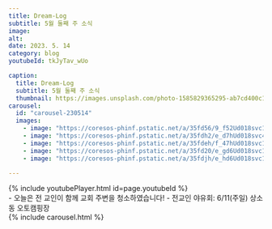 ```yaml
---
title: Dream-Log
subtitle: 5월 둘째 주 소식
image:
alt: 
date: 2023. 5. 14
category: blog
youtubeId: tkJyTav_wUo

caption:
  title: Dream-Log  
  subtitle: 5월 둘째 주 소식
  thumbnail: https://images.unsplash.com/photo-1585829365295-ab7cd400c167?ixlib=rb-4.0.3&ixid=MnwxMjA3fDB8MHxwaG90by1wYWdlfHx8fGVufDB8fHx8&auto=format&fit=crop&w=2370&q=80
carousel:
  id: "carousel-230514"
  images:
    - image: "https://coresos-phinf.pstatic.net/a/35fd56/9_f52Ud018svc1car3gdv72ax5_hbjcak.jpg?type=e1920_std&cors=band"
    - image: "https://coresos-phinf.pstatic.net/a/35fdh2/e_d7hUd018svc450xbw0ev5um_hwao40.jpg?type=e1920_std&cors=band"
    - image: "https://coresos-phinf.pstatic.net/a/35fdeh/f_47hUd018svc1q7tec64miy1d_hwao40.jpg?type=e1920_std&cors=band"
    - image: "https://coresos-phinf.pstatic.net/a/35fd20/e_gd6Ud018svc1etcgh501e5uf_echkc.jpg?type=e1920_std&cors=band"
    - image: "https://coresos-phinf.pstatic.net/a/35fdjh/e_hd6Ud018svc1h8zh0x7v1ruj_echkc.jpg?type=e1920_std&cors=band"

---
```

<div>{% include youtubePlayer.html id=page.youtubeId %}</div>
- 오늘은 전 교인이 함께 교회 주변을 청소하였습니다!
- 전교인 야유회: 6/11(주일) 상소동 오토캠핑장
<div class="mt-4">{% include carousel.html %}</div>
